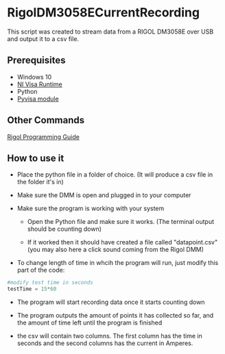 # RigolDM3058ECurrentRecording

This script was created to stream data from a RIGOL DM3058E over USB and output it to a csv file.

## Prerequisites

- Windows 10
- [NI Visa Runtime](http://www.ni.com/download/ni-visa-run-time-engine-15.0/5379/en/)
- Python
- [Pyvisa module](https://pyvisa.readthedocs.io/en/stable/index.html)

## Other Commands

[Rigol Programming Guide](https://www.batronix.com/pdf/Rigol/ProgrammingGuide/DM3058_ProgrammingGuide_EN.pdf)

## How to use it

- Place the python file in a folder of choice. (It will produce a csv file in the folder it's in)

- Make sure the DMM is open and plugged in to your computer

- Make sure the program is working with your system

    - Open the Python file and make sure it works. (The terminal output should be counting down)

    - If it worked then it should have created a file called "datapoint.csv" (you may also here a click sound coming from the Rigol DMM)

- To change length of time in whcih the program will run, just modify this part of the code:

```python
#modify test time in seconds
testTime = 15*60
```

- The program will start recording data once it starts counting down

- The program outputs the amount of points it has collected so far, and the amount of time left until the program is finished

- the csv will contain two columns. The first column has the time in seconds and the second columns has the current in Amperes.
